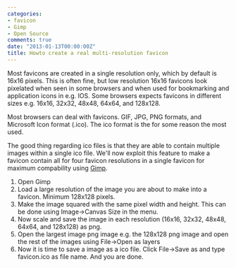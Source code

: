 ```yaml
---
categories:
- favicon
- Gimp
- Open Source
comments: true
date: "2013-01-13T00:00:00Z"
title: Howto create a real multi-resolution favicon
---
```


Most favicons are created in a single resolution only, which by default is 16x16 pixels. This is often fine, but low resolution 16x16 favicons look pixelated when seen in some browsers and when used for bookmarking and application icons in e.g. IOS. Some browsers expects favicons in different sizes e.g. 16x16, 32x32, 48x48, 64x64, and 128x128.

Most browsers can deal with favicons. GIF, JPG, PNG formats, and Microsoft Icon format (.ico). The ico format is the for some reason the most used.

The good thing regarding ico files is that they are able to contain multiple images within a single ico file. We'll now exploit this feature to make a favicon contain all for four favicon resolutions in a single favicon for maximum compability using [Gimp](https://www.gimp.org/).

1. Open Gimp
2. Load a large resolution of the image you are about to make into a favicon. Minimum 128x128 pixels.
3. Make the image squared with the same pixel width and height. This can be done using Image->Canvas Size in the menu.
4. Now scale and save the image in each resolution (16x16, 32x32, 48x48, 64x64, and 128x128) as png.
5. Open the largest image png image e.g. the 128x128 png image and open the rest of the images using File->Open as layers
6. Now it is time to save a image as a ico file. Click File->Save as and type favicon.ico as file name. And you are done.
